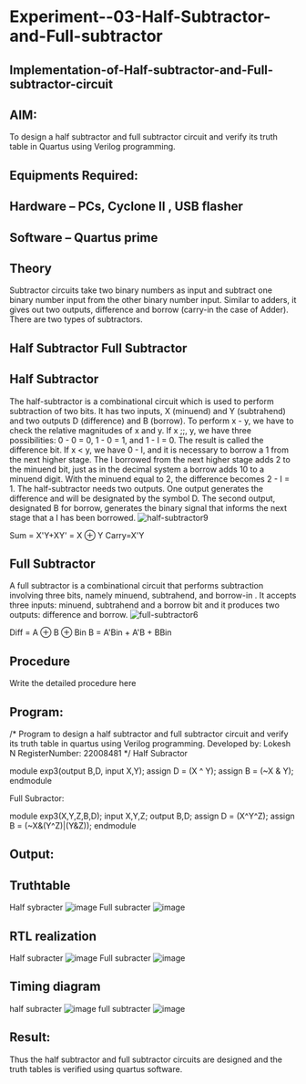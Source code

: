# Experiment--03-Half-Subtractor-and-Full-subtractor
## Implementation-of-Half-subtractor-and-Full-subtractor-circuit
## AIM:
To design a half subtractor and full subtractor circuit and verify its truth table in Quartus using Verilog programming.

## Equipments Required:
## Hardware – PCs, Cyclone II , USB flasher
## Software – Quartus prime
## Theory
Subtractor circuits take two binary numbers as input and subtract one binary number input from the other binary number input. Similar to adders, it gives out two outputs, difference and borrow (carry-in the case of Adder). There are two types of subtractors.

## Half Subtractor Full Subtractor
## Half Subtractor
The half-subtractor is a combinational circuit which is used to perform subtraction of two bits. It has two inputs, X (minuend) and Y (subtrahend) and two outputs D (difference) and B (borrow). To perform x - y, we have to check the relative magnitudes of x and y. If x ;;, y, we have three possibilities: 0 - 0 = 0, 1 - 0 = 1, and 1 - I = 0. The result is called the difference bit. If x < y, we have 0 - I, and it is necessary to borrow a 1 from the next higher stage. The I borrowed from the next higher stage adds 2 to the minuend bit, just as in the decimal system a borrow adds 10 to a minuend digit. With the minuend equal to 2, the difference becomes 2 - I = 1. The half-subtractor needs two outputs. One output generates the difference and will be designated by the symbol D. The second output, designated B for borrow, generates the binary signal that informs the next stage that a I has been borrowed.
![half-subtractor9](https://user-images.githubusercontent.com/36288975/166112538-58c3bc7c-ee5d-4e6a-ac8d-8e8328efe27a.png)


Sum = X'Y+XY' = X ⊕ Y
Carry=X'Y

## Full Subtractor
A full subtractor is a combinational circuit that performs subtraction involving three bits, namely minuend, subtrahend, and borrow-in . It accepts three inputs: minuend, subtrahend and a borrow bit and it produces two outputs: difference and borrow. 
![full-subtractor6](https://user-images.githubusercontent.com/36288975/166112541-24c68359-3de8-4674-ae22-8272ffc385ed.png)


Diff = A ⊕ B ⊕ Bin B = A'Bin + A'B + BBin

## Procedure



Write the detailed procedure here 


## Program:
/*
Program to design a half subtractor and full subtractor circuit and verify its truth table in quartus using Verilog programming.
Developed by: Lokesh N
RegisterNumber: 22008481 
*/
Half Subractor

module exp3(output B,D, input X,Y);
assign D = (X ^ Y);
assign B = (~X & Y);
endmodule

Full Subractor:

module exp3(X,Y,Z,B,D);
input X,Y,Z;
output B,D;
assign D = (X^Y^Z);
assign B = (~X&(Y^Z)|(Y&Z));
endmodule

## Output:

## Truthtable
Half sybracter
![image](https://user-images.githubusercontent.com/119393019/213897176-9e29608e-c752-4ac1-a3b4-d701fab44f05.png)
Full subracter
![image](https://user-images.githubusercontent.com/119393019/213897187-56c4fbaa-72ac-4e2a-a657-17531fa1d3c8.png)

##  RTL realization
Half subracter
![image](https://user-images.githubusercontent.com/119393019/213897204-68693312-339f-4848-9da6-c4805c36d150.png)
Full subracter
![image](https://user-images.githubusercontent.com/119393019/213897236-5525b0b0-8b80-443d-88c7-291079000c07.png)

## Timing diagram 
half subracter
![image](https://user-images.githubusercontent.com/119393019/213897270-93258de9-1e47-4cf1-9a83-68824ccdf042.png)
full subtracter
![image](https://user-images.githubusercontent.com/119393019/213897275-228cc418-5539-4b9a-8b9f-685e7207b1b4.png)

## Result:
Thus the half subtractor and full subtractor circuits are designed and the truth tables is verified using quartus software.
